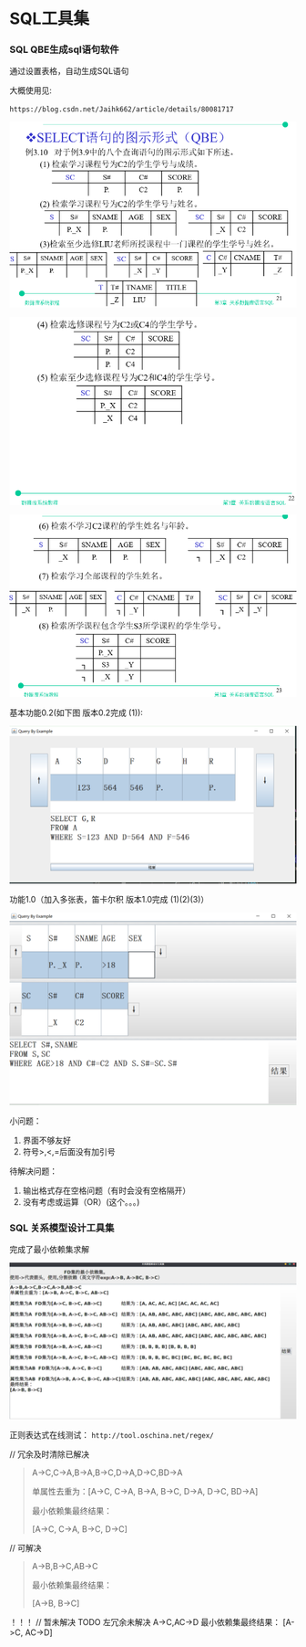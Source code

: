 # SQL工具集

### SQL QBE生成sql语句软件

通过设置表格，自动生成SQL语句

大概使用见:

`https://blog.csdn.net/Jaihk662/article/details/80081717`

![avatar](src/2.PNG)

![avatar](src/3.PNG)

![avatar](src/4.PNG)

基本功能0.2(如下图 版本0.2完成 (1)):

![avatar](src/1.PNG)

功能1.0（加入多张表，笛卡尔积 版本1.0完成 (1)(2)(3)）

![avatar](src/5.PNG)

小问题：

1. 界面不够友好
2. 符号>,<,=后面没有加引号
   
待解决问题：

1. 输出格式存在空格问题（有时会没有空格隔开）
2. 没有考虑或运算（OR）(这个。。。)

### SQL 关系模型设计工具集

完成了最小依赖集求解

![avatar](src/6.png)

正则表达式在线测试：
`http://tool.oschina.net/regex/`

// 冗余及时清除已解决
> A->C,C->A,B->A,B->C,D->A,D->C,BD->A
> 
> 单属性去重为：[A->C, C->A, B->A, B->C, D->A, D->C, BD->A]
> 
> 最小依赖集最终结果：
> 
> [A->C, C->A, B->C, D->C]

// 可解决
> A->B,B->C,AB->C
> 
> 最小依赖集最终结果：
> 
> [A->B, B->C]

！！！
// 暂未解决 TODO 左冗余未解决
A->C,AC->D
最小依赖集最终结果：
[A->C, AC->D]